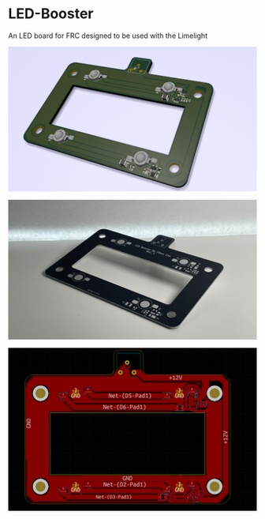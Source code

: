 # LED-Booster

An LED board for FRC designed to be used with the Limelight


![3D Render](https://github.com/Ethancao123/LED-Booster/blob/master/img/3D.png)

![PCB](https://github.com/Ethancao123/LED-Booster/blob/master/img/LEDBooster.jpg)

![Board](https://github.com/Ethancao123/LED-Booster/blob/master/img/PCB.png)

